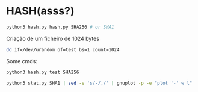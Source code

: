 # HASH(asss?)

```bash
python3 hash.py hash.py SHA256 # or SHA1
```


Criação de um ficheiro de 1024 bytes
```bash
dd if=/dev/urandom of=test bs=1 count=1024
```

Some cmds:
```bash
python3 hash.py test SHA256

python3 stat.py SHA1 | sed -e 's/-/,/' | gnuplot -p -e "plot '-' w l"
```